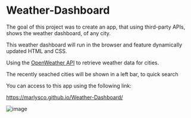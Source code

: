 # Weather-Dashboard

The goal of this project was to create an app, that using third-party APIs, shows the weather dashboard, of any city.

This weather dashboard will run in the browser and feature dynamically updated HTML and CSS.

Using the [OpenWeather API](https://openweathermap.org/api) to retrieve weather data for cities. 

The recently seached cities will be shown in a left bar, to quick search

You can access to this app using the following link:

https://marlysco.github.io/Weather-Dashboard/


![image](https://user-images.githubusercontent.com/44534982/115093848-9fc52c80-9ee9-11eb-8299-a4b1c4ba50de.png)
